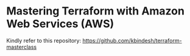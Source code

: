 # Mastering Terraform with Amazon Web Services (AWS)

Kindly refer to this repository: https://github.com/kbindesh/terraform-masterclass
